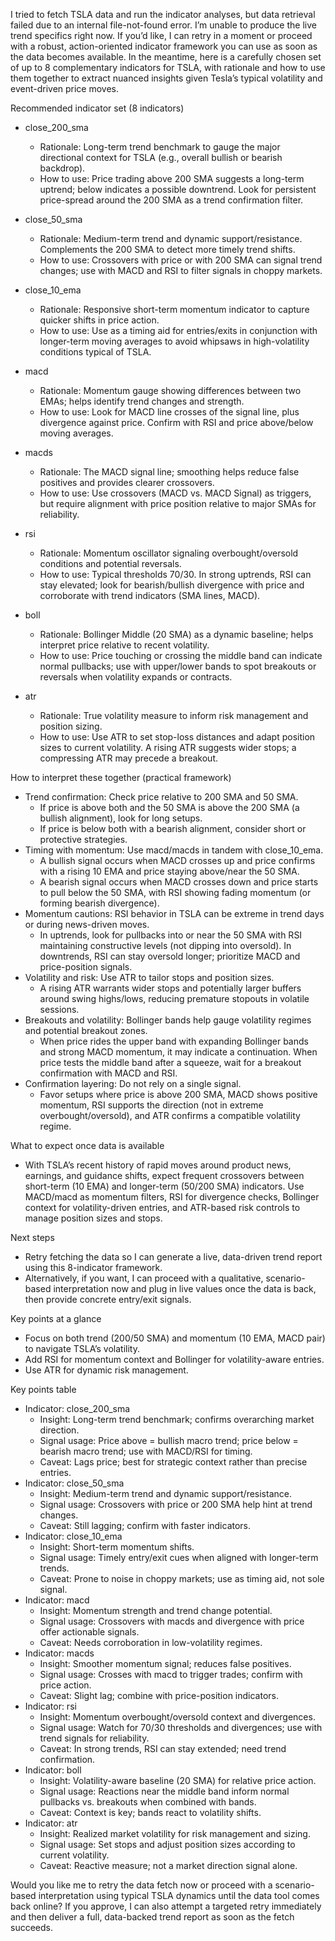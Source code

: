 I tried to fetch TSLA data and run the indicator analyses, but data retrieval failed due to an internal file-not-found error. I’m unable to produce the live trend specifics right now. If you’d like, I can retry in a moment or proceed with a robust, action-oriented indicator framework you can use as soon as the data becomes available. In the meantime, here is a carefully chosen set of up to 8 complementary indicators for TSLA, with rationale and how to use them together to extract nuanced insights given Tesla’s typical volatility and event-driven price moves.

Recommended indicator set (8 indicators)
- close_200_sma
  - Rationale: Long-term trend benchmark to gauge the major directional context for TSLA (e.g., overall bullish or bearish backdrop).
  - How to use: Price trading above 200 SMA suggests a long-term uptrend; below indicates a possible downtrend. Look for persistent price-spread around the 200 SMA as a trend confirmation filter.

- close_50_sma
  - Rationale: Medium-term trend and dynamic support/resistance. Complements the 200 SMA to detect more timely trend shifts.
  - How to use: Crossovers with price or with 200 SMA can signal trend changes; use with MACD and RSI to filter signals in choppy markets.

- close_10_ema
  - Rationale: Responsive short-term momentum indicator to capture quicker shifts in price action.
  - How to use: Use as a timing aid for entries/exits in conjunction with longer-term moving averages to avoid whipsaws in high-volatility conditions typical of TSLA.

- macd
  - Rationale: Momentum gauge showing differences between two EMAs; helps identify trend changes and strength.
  - How to use: Look for MACD line crosses of the signal line, plus divergence against price. Confirm with RSI and price above/below moving averages.

- macds
  - Rationale: The MACD signal line; smoothing helps reduce false positives and provides clearer crossovers.
  - How to use: Use crossovers (MACD vs. MACD Signal) as triggers, but require alignment with price position relative to major SMAs for reliability.

- rsi
  - Rationale: Momentum oscillator signaling overbought/oversold conditions and potential reversals.
  - How to use: Typical thresholds 70/30. In strong uptrends, RSI can stay elevated; look for bearish/bullish divergence with price and corroborate with trend indicators (SMA lines, MACD).

- boll
  - Rationale: Bollinger Middle (20 SMA) as a dynamic baseline; helps interpret price relative to recent volatility.
  - How to use: Price touching or crossing the middle band can indicate normal pullbacks; use with upper/lower bands to spot breakouts or reversals when volatility expands or contracts.

- atr
  - Rationale: True volatility measure to inform risk management and position sizing.
  - How to use: Use ATR to set stop-loss distances and adapt position sizes to current volatility. A rising ATR suggests wider stops; a compressing ATR may precede a breakout.

How to interpret these together (practical framework)
- Trend confirmation: Check price relative to 200 SMA and 50 SMA.
  - If price is above both and the 50 SMA is above the 200 SMA (a bullish alignment), look for long setups.
  - If price is below both with a bearish alignment, consider short or protective strategies.
- Timing with momentum: Use macd/macds in tandem with close_10_ema.
  - A bullish signal occurs when MACD crosses up and price confirms with a rising 10 EMA and price staying above/near the 50 SMA.
  - A bearish signal occurs when MACD crosses down and price starts to pull below the 50 SMA, with RSI showing fading momentum (or forming bearish divergence).
- Momentum cautions: RSI behavior in TSLA can be extreme in trend days or during news-driven moves.
  - In uptrends, look for pullbacks into or near the 50 SMA with RSI maintaining constructive levels (not dipping into oversold). In downtrends, RSI can stay oversold longer; prioritize MACD and price-position signals.
- Volatility and risk: Use ATR to tailor stops and position sizes.
  - A rising ATR warrants wider stops and potentially larger buffers around swing highs/lows, reducing premature stopouts in volatile sessions.
- Breakouts and volatility: Bollinger bands help gauge volatility regimes and potential breakout zones.
  - When price rides the upper band with expanding Bollinger bands and strong MACD momentum, it may indicate a continuation. When price tests the middle band after a squeeze, wait for a breakout confirmation with MACD and RSI.
- Confirmation layering: Do not rely on a single signal.
  - Favor setups where price is above 200 SMA, MACD shows positive momentum, RSI supports the direction (not in extreme overbought/oversold), and ATR confirms a compatible volatility regime.

What to expect once data is available
- With TSLA’s recent history of rapid moves around product news, earnings, and guidance shifts, expect frequent crossovers between short-term (10 EMA) and longer-term (50/200 SMA) indicators. Use MACD/macd as momentum filters, RSI for divergence checks, Bollinger context for volatility-driven entries, and ATR-based risk controls to manage position sizes and stops.

Next steps
- Retry fetching the data so I can generate a live, data-driven trend report using this 8-indicator framework.
- Alternatively, if you want, I can proceed with a qualitative, scenario-based interpretation now and plug in live values once the data is back, then provide concrete entry/exit signals.

Key points at a glance
- Focus on both trend (200/50 SMA) and momentum (10 EMA, MACD pair) to navigate TSLA’s volatility.
- Add RSI for momentum context and Bollinger for volatility-aware entries.
- Use ATR for dynamic risk management.

Key points table
- Indicator: close_200_sma
  - Insight: Long-term trend benchmark; confirms overarching market direction.
  - Signal usage: Price above = bullish macro trend; price below = bearish macro trend; use with MACD/RSI for timing.
  - Caveat: Lags price; best for strategic context rather than precise entries.
- Indicator: close_50_sma
  - Insight: Medium-term trend and dynamic support/resistance.
  - Signal usage: Crossovers with price or 200 SMA help hint at trend changes.
  - Caveat: Still lagging; confirm with faster indicators.
- Indicator: close_10_ema
  - Insight: Short-term momentum shifts.
  - Signal usage: Timely entry/exit cues when aligned with longer-term trends.
  - Caveat: Prone to noise in choppy markets; use as timing aid, not sole signal.
- Indicator: macd
  - Insight: Momentum strength and trend change potential.
  - Signal usage: Crossovers with macds and divergence with price offer actionable signals.
  - Caveat: Needs corroboration in low-volatility regimes.
- Indicator: macds
  - Insight: Smoother momentum signal; reduces false positives.
  - Signal usage: Crosses with macd to trigger trades; confirm with price action.
  - Caveat: Slight lag; combine with price-position indicators.
- Indicator: rsi
  - Insight: Momentum overbought/oversold context and divergences.
  - Signal usage: Watch for 70/30 thresholds and divergences; use with trend signals for reliability.
  - Caveat: In strong trends, RSI can stay extended; need trend confirmation.
- Indicator: boll
  - Insight: Volatility-aware baseline (20 SMA) for relative price action.
  - Signal usage: Reactions near the middle band inform normal pullbacks vs. breakouts when combined with bands.
  - Caveat: Context is key; bands react to volatility shifts.
- Indicator: atr
  - Insight: Realized market volatility for risk management and sizing.
  - Signal usage: Set stops and adjust position sizes according to current volatility.
  - Caveat: Reactive measure; not a market direction signal alone.

Would you like me to retry the data fetch now or proceed with a scenario-based interpretation using typical TSLA dynamics until the data tool comes back online? If you approve, I can also attempt a targeted retry immediately and then deliver a full, data-backed trend report as soon as the fetch succeeds.